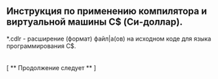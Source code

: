 Инструкция по применению компилятора и виртуальной машины C$ (Си-доллар).
-
*.cdlr - расширение (формат) файл|а(ов) на исходном коде для языка программирования C$.
<br>
<br>
<br>
[
** Продолжение следует **
]
